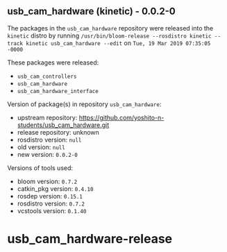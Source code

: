 ## usb_cam_hardware (kinetic) - 0.0.2-0

The packages in the `usb_cam_hardware` repository were released into the `kinetic` distro by running `/usr/bin/bloom-release --rosdistro kinetic --track kinetic usb_cam_hardware --edit` on `Tue, 19 Mar 2019 07:35:05 -0000`

These packages were released:
- `usb_cam_controllers`
- `usb_cam_hardware`
- `usb_cam_hardware_interface`

Version of package(s) in repository `usb_cam_hardware`:

- upstream repository: https://github.com/yoshito-n-students/usb_cam_hardware.git
- release repository: unknown
- rosdistro version: `null`
- old version: `null`
- new version: `0.0.2-0`

Versions of tools used:

- bloom version: `0.7.2`
- catkin_pkg version: `0.4.10`
- rosdep version: `0.15.1`
- rosdistro version: `0.7.2`
- vcstools version: `0.1.40`


# usb_cam_hardware-release